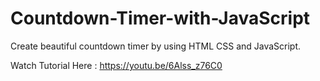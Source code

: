 # Countdown-Timer-with-JavaScript
Create beautiful countdown timer by using HTML CSS and JavaScript.

Watch Tutorial Here : https://youtu.be/6Alss_z76C0
